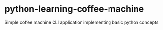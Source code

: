 # python-learning-coffee-machine
Simple coffee machine CLI application implementing basic python concepts

